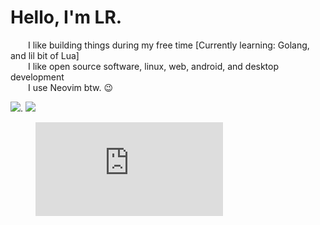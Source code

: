# Hello, I'm LR. 

  I like building things during my free time [Currently learning: Golang, and lil bit of Lua]  
  I like open source software, linux, web, android, and desktop development   
  I use Neovim btw. :wink:  
  
<img src="https://github-readme-streak-stats.herokuapp.com/?user=laureanray&theme=gruvbox"/>. 
<a href="https://wakatime.com"><img src="https://wakatime.com/share/@laureanray/9584eda9-f873-4f92-ade0-11ef0dc2d664.png" /></a>

<figure><embed src="https://wakatime.com/share/@laureanray/d4ac01c4-5fcd-4207-a92e-8170046175d1.svg"></embed></figure>
